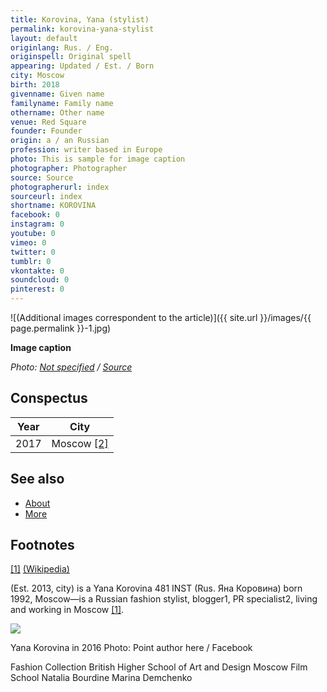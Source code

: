 ```yaml
---
title: Korovina, Yana (stylist)
permalink: korovina-yana-stylist
layout: default
originlang: Rus. / Eng.
originspell: Original spell
appearing: Updated / Est. / Born
city: Moscow
birth: 2018
givenname: Given name
familyname: Family name
othername: Other name
venue: Red Square
founder: Founder
origin: a / an Russian
profession: writer based in Europe
photo: This is sample for image caption
photographer: Photographer
source: Source
photographerurl: index
sourceurl: index
shortname: KOROVINA
facebook: 0
instagram: 0
youtube: 0
vimeo: 0
twitter: 0
tumblr: 0
vkontakte: 0
soundcloud: 0
pinterest: 0
---
```


![(Additional images correspondent to the article)]({{ site.url }}/images/{{ page.permalink }}-1.jpg)

**Image caption**

*Photo: [Not specified](index) / [Source](index)*

## Сonspectus

|Year|City|
|-|-|
|2017|Moscow <span id="a2">[\[2\]](#f2)</span>|

## See also

+ [About](index)
+ [More](index)

## Footnotes

[[1]](#a1) <span id="f1"></span> [(Wikipedia)](index)


(Est. 2013, city) is a Yana Korovina  481  INST (Rus. Яна Коровина) born 1992, Moscow—is a Russian fashion stylist, blogger1, PR specialist2, living and working in Moscow <span id="a1">[\[1\]](#f1)</span>.

![](/encyclopedia/images/korovina.jpg)

Yana Korovina in 2016
Photo: Point author here / Facebook

Fashion Collection
British Higher School of Art and Design
Moscow Film School
Natalia Bourdine
Marina Demchenko
